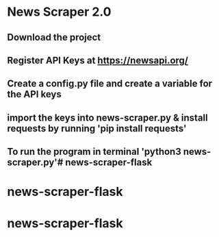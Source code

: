 # News Scraper 2.0

## Download the project

## Register API Keys at https://newsapi.org/

## Create a config.py file and create a variable for the API keys

## import the keys into news-scraper.py & install requests by running 'pip install requests'

## To run the program in terminal 'python3 news-scraper.py'# news-scraper-flask
# news-scraper-flask
# news-scraper-flask
